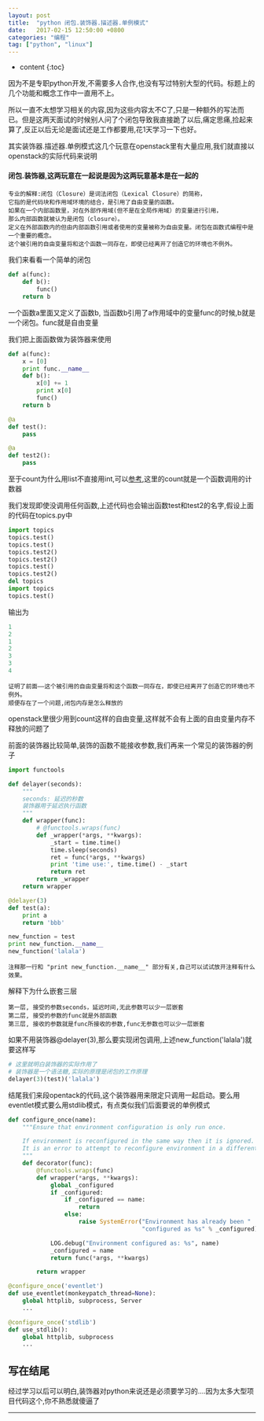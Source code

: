 ```yaml
---
layout: post
title:  "python 闭包.装饰器.描述器.单例模式"
date:   2017-02-15 12:50:00 +0800
categories: "编程"
tag: ["python", "linux"]
---
```


* content
{:toc}


因为不是专职python开发,不需要多人合作,也没有写过特别大型的代码。标题上的几个功能和概念工作中一直用不上。

所以一直不太想学习相关的内容,因为这些内容太不C了,只是一种额外的写法而已。但是这两天面试的时候别人问了个闭包导致我直接跪了以后,痛定思痛,捡起来算了,反正以后无论是面试还是工作都要用,花1天学习一下也好。

其实装饰器.描述器.单例模式这几个玩意在openstack里有大量应用,我们就直接以openstack的实际代码来说明

#### 闭包.装饰器,这两玩意在一起说是因为这两玩意基本是在一起的

    专业的解释:闭包（Closure）是词法闭包（Lexical Closure）的简称，
    它指的是代码块和作用域环境的结合，是引用了自由变量的函数。
    如果在一个内部函数里，对在外部作用域(但不是在全局作用域）的变量进行引用，
    那么内部函数就被认为是闭包（closure）。
    定义在外部函数内的但由内部函数引用或者使用的变量被称为自由变量。闭包在函数式编程中是一个重要的概念。
    这个被引用的自由变量将和这个函数一同存在，即使已经离开了创造它的环境也不例外。

我们来看看一个简单的闭包

```python
def a(func):
    def b():
        func()
    return b

```

一个函数a里面又定义了函数b, 当函数b引用了a作用域中的变量func的时候,b就是一个闭包。func就是自由变量

我们把上面函数做为装饰器来使用

```python
def a(func):
    x = [0]
    print func.__name__
    def b():
        x[0] += 1
        print x[0]
        func()
    return b

@a
def test():
    pass

@a
def test2():
    pass

```

至于count为什么用list不直接用int,可以[参考](http://blog.csdn.net/virtual_func/article/details/50551076),这里的count就是一个函数调用的计数器

我们发现即使没调用任何函数,上述代码也会输出函数test和test2的名字,假设上面的代码在topics.py中


```python
import topics
topics.test()
topics.test()
topics.test2()
topics.test2()
topics.test()
topics.test2()
del topics
import topics
topics.test()
```

输出为
```python
1
2
1
2
3
3
4
```

    证明了前面——这个被引用的自由变量将和这个函数一同存在，即使已经离开了创造它的环境也不例外。
    顺便存在了一个问题,闭包内存是怎么释放的

openstack里很少用到count这样的自由变量,这样就不会有上面的自由变量内存不释放的问题了

前面的装饰器比较简单,装饰的函数不能接收参数,我们再来一个常见的装饰器的例子

```python
import functools

def delayer(seconds):
    """
    seconds: 延迟的秒数
    装饰器用于延迟执行函数
    """
    def wrapper(func):
        # @functools.wraps(func)
        def _wrapper(*args, **kwargs):
            _start = time.time()
            time.sleep(seconds)
            ret = func(*args, **kwargs)
            print 'time use:', time.time() - _start
            return ret
        return _wrapper
    return wrapper

@delayer(3)
def test(a):
    print a
    return 'bbb'

new_function = test
print new_function.__name__
new_function('lalala')
```

    注释那一行和 "print new_function.__name__" 部分有关,自己可以试试放开注释有什么效果。

解释下为什么嵌套三层

    第一层, 接受的参数seconds，延迟时间,无此参数可以少一层嵌套
    第二层, 接受的参数的func就是外部函数
    第三层, 接收的参数就是func所接收的参数,func无参数也可以少一层嵌套

如果不用装饰器@delayer(3),那么要实现闭包调用,上述new_function('lalala')就要这样写

```python
# 这里就明白装饰器的实际作用了
# 装饰器是一个语法糖,实际的原理是闭包的工作原理
delayer(3)(test)('lalala')
```

结尾我们来段opentack的代码,这个装饰器用来限定只调用一起启动。要么用eventlet模式要么用stdlib模式，有点类似我们后面要说的单例模式

```python
def configure_once(name):
    """Ensure that environment configuration is only run once.

    If environment is reconfigured in the same way then it is ignored.
    It is an error to attempt to reconfigure environment in a different way.
    """
    def decorator(func):
        @functools.wraps(func)
        def wrapper(*args, **kwargs):
            global _configured
            if _configured:
                if _configured == name:
                    return
                else:
                    raise SystemError("Environment has already been "
                                      "configured as %s" % _configured)

            LOG.debug("Environment configured as: %s", name)
            _configured = name
            return func(*args, **kwargs)

        return wrapper

@configure_once('eventlet')
def use_eventlet(monkeypatch_thread=None):
    global httplib, subprocess, Server
    ...

@configure_once('stdlib')
def use_stdlib():
    global httplib, subprocess
    ...


```
## 写在结尾

经过学习以后可以明白,装饰器对python来说还是必须要学习的....因为太多大型项目代码这个,你不熟悉就傻逼了

---
